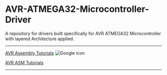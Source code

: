 # AVR-ATMEGA32-Microcontroller-Driver
A repository for drivers built specifically for AVR ATMEGA32 Microcontroller with layered Architecture applied.
___

[AVR Assembly Tutorials](http://www.rjhcoding.com/avr-asm-tutorials.php)                                   ![Google icon](http://www.rjhcoding.com/images/toddler-crying.jpg)

[AVR ASM Tutorials](https://github.com/aagontuk/cheatsheets/blob/master/AVR_assembly_programming.md)



___
